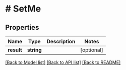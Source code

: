 # # SetMe

## Properties

Name | Type | Description | Notes
------------ | ------------- | ------------- | -------------
**result** | **string** |  | [optional]

[[Back to Model list]](../../README.md#models) [[Back to API list]](../../README.md#endpoints) [[Back to README]](../../README.md)
